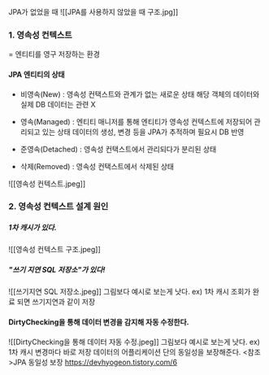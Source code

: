 JPA가 없었을 때
![[JPA를 사용하지 않았을 때 구조.jpg]]

### 1. 영속성 컨텍스트

= 엔티티를 영구 저장하는 환경

#### JPA 엔티티의 상태
- 비영속(New) : 영속성 컨택스트와 관계가 없는 새로운 상태
			    해당 객체의 데이터와 실제 DB 데이터는 관련 X

- 영속(Managed) : 엔티티 매니저를 통해 엔티티가
				 영속성 컨텍스트에 저장되어 관리되고 있는 상태
				 데이터의 생성, 변경 등을 JPA가  추적하며 필요시 DB 반영

- 준영속(Detached) : 영속성 컨택스트에서 관리되다가 분리된 상태

- 삭제(Removed) : 영속성 컨택스트에서 삭제된 상태

![[영속성 컨텍스트.jpeg]]

### 2. 영속성 컨텍스트 설계 원인

##### 1차 캐시가 있다.
![[영속성 컨텍스트 구조.jpeg]]
##### "쓰기 지연 SQL 저장소"가 있다!
![[쓰기지연 SQL 저장소.jpeg]]
그림보다 예시로 보는게 낫다.
ex) 1차 캐시 조회가 완료 되면 쓰기지연과 같이 저장
#### DirtyChecking을 통해 데이터 변경을 감지해 자동 수정한다.
![[DirtyChecking을 통해 데이터 자동 수정.jpeg]]
그림보다 예시로 보는게 낫다.
ex) 1차 캐시 변경마다 바로 저장
데이터의 어플리케이션 단의 동일성을 보장해준다.
<참조>JPA 동일성 보장 https://devhyogeon.tistory.com/6
